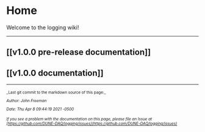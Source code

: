 # Home
Welcome to the logging wiki!


***
## [[v1.0.0 pre-release documentation]]
## [[v1.0.0 documentation]]


-----

<font size="1">
_Last git commit to the markdown source of this page:_


_Author: John Freeman_

_Date: Thu Apr 8 09:44:19 2021 -0500_

_If you see a problem with the documentation on this page, please file an Issue at [https://github.com/DUNE-DAQ/logging/issues](https://github.com/DUNE-DAQ/logging/issues)_
</font>
